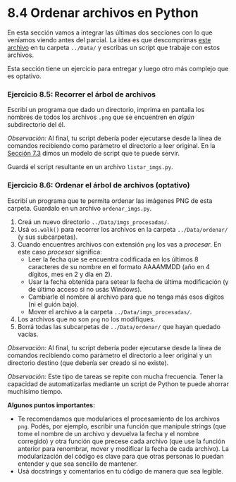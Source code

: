 # 8.4 Ordenar archivos en Python

En esta sección vamos a integrar las últimas dos secciones con lo que veníamos viendo antes del parcial. La idea es que descomprimas [este archivo](./ordenar.zip) en tu carpeta `../Data/` y escribas un script que trabaje con estos archivos.

Esta sección tiene un ejercicio para entregar y luego otro más complejo que es optativo.

### Ejercicio 8.5: Recorrer el árbol de archivos
Escribí un programa que dado un directorio, imprima en pantalla los nombres de todos los archivos `.png` que se encuentren en *algún* subdirectorio del él.

_Observación:_ Al final, tu script debería poder ejecutarse desde la línea de comandos recibiendo como parámetro el directorio a leer original. En la [Sección 7.3](../07_Plt_Especificacion_y_Documentacion/03_Modulo_principal.md#modelo-de-script-con-parámetros) dimos un modelo de script que te puede servir.

Guardá el script resultante en un archivo `listar_imgs.py`. 

### Ejercicio 8.6: Ordenar el árbol de archivos (optativo)
Escribí un programa que te permita ordenar las imágenes PNG de esta carpeta. Guardalo en un archivo `ordenar_imgs.py`.

1. Creá un nuevo directorio `../Data/imgs_procesadas/`.
2. Usá `os.walk()` para recorrer los archivos en la carpeta `../Data/ordenar/` (y sus subcarpetas).
3. Cuando encuentres archivos con extensión `png` los vas a *procesar*. En este caso *procesar* significa:
    * Leer la fecha que se encuentra codificada en los últimos 8 caracteres de su nombre en el formato AAAAMMDD (año en 4 dígitos, mes en 2 y día en 2).
    * Usar la fecha obtenida para setear la fecha de última modificación (y de último acceso si no usás Windows).
    * Cambiarle el nombre al archivo para que no tenga más esos dígitos (ni el guión bajo).
    * Mover el archivo a la carpeta  `../Data/imgs_procesadas/`.
4. Los archivos que no son `png` no los modifiques.
5. Borrá todas las subcarpetas de `../Data/ordenar/` que hayan quedado vacías.

_Observación:_ Al final, tu script debería poder ejecutarse desde la línea de comandos recibiendo como parámetro el directorio a leer original y un directorio destino (que debería ser creado si no existe).

_Observación:_ Este tipo de tareas se repite con mucha frecuencia. Tener la capacidad de automatizarlas mediante un script de Python te puede ahorrar muchísimo tiempo.


**Algunos puntos importantes:**

  * Te recomendamos que modularices el procesamiento de los archivos `png`. Podés, por ejemplo, escribir una función que manipule strings (que tome el nombre de un archivo y devuelva la fecha y el nombre corregido) y otra función que precese cada archivo (que use la función anterior para renombrar, mover y modificar la fecha de cada archivo). La modularización del código es clave para que otras personas lo puedan entender y que sea sencillo de mantener.
  * Usá docstrings y comentarios en tu código de manera que sea legible.


